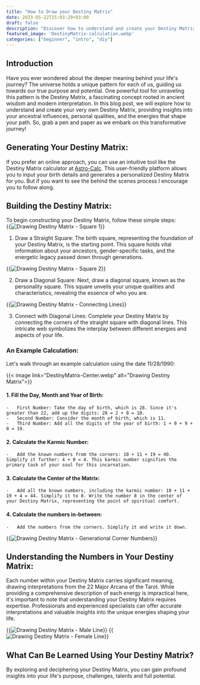 ```yaml
---
title: "How to Draw your Destiny Matrix"
date: 2023-05-22T15:03:29+03:00
draft: false
description: "Discover how to understand and create your Destiny Matrix, a powerful tool that unveils your life's purpose and potential. Learn the steps to build your own matrix and gain insights into ancestral influences, personal qualities, and the energies shaping your path."
featured_image: 'DestinyMatrix-calculation.webp'
categories: ["beginner", "intro", "diy"]
---
```


## Introduction
Have you ever wondered about the deeper meaning behind your life's journey? The universe holds a unique pattern for each of us, guiding us towards our true purpose and potential. One powerful tool for unraveling this pattern is the Destiny Matrix, a fascinating concept rooted in ancient wisdom and modern interpretation. In this blog post, we will explore how to understand and create your very own Destiny Matrix, providing insights into your ancestral influences, personal qualities, and the energies that shape your path. So, grab a pen and paper as we embark on this transformative journey!

## Generating Your Destiny Matrix:

If you prefer an online approach, you can use an intuitive tool like the Destiny Matrix calculator at [Astro-Calc][1]. This user-friendly platform allows you to input your birth details and generates a personalized Destiny Matrix for you. But if you want to see the behind the scenes process I encourage you to follow along.

## Building the Destiny Matrix:

To begin constructing your Destiny Matrix, follow these simple steps:   
{{<image link="DestinyMatrix-Square.webp" alt="Drawing Destiny Matrix - Square 1">}}
1.  Draw a Straight Square: The birth square, representing the foundation of your Destiny Matrix, is the starting point. This square holds vital information about your ancestors, gender-specific tasks, and the energetic legacy passed down through generations.

{{<image link="DestinyMatrix-Square2.webp" alt="Drawing Destiny Matrix - Square 2">}}

2.  Draw a Diagonal Square: Next, draw a diagonal square, known as the personality square. This square unveils your unique qualities and characteristics, revealing the essence of who you are.

{{<image link="DestinyMatrix-Lines.webp" alt="Drawing Destiny Matrix - Connecting Lines">}}

3.  Connect with Diagonal Lines: Complete your Destiny Matrix by connecting the corners of the straight square with diagonal lines. This intricate web symbolizes the interplay between different energies and aspects of your life.

### An Example Calculation:

Let's walk through an example calculation using the date 11/28/1990:

{{< image link="DestinyMatrix-Center.webp" alt="Drawing Destiny Matrix">}}

#### 1.  Fill the Day, Month and Year of Birth:
    -   First Number: Take the day of birth, which is 28. Since it's greater than 22, add up the digits: 28 = 2 + 8 = 10.
    -   Second Number: Consider the month of birth, which is 11.
    -   Third Number: Add all the digits of the year of birth: 1 + 9 + 9 + 0 = 19.
#### 2.  Calculate the Karmic Number:
    -   Add the known numbers from the corners: 10 + 11 + 19 = 40. Simplify it further: 4 + 0 = 4. This karmic number signifies the primary task of your soul for this incarnation.
#### 3.  Calculate the Center of the Matrix:
    -   Add all the known numbers, including the karmic number: 10 + 11 + 19 + 4 = 44. Simplify it to 8. Write the number 8 in the center of your Destiny Matrix, representing the point of spiritual comfort.
#### 4.  Calculate the numbers in-between:
    -   Add the numbers from the corners. Simplify it and write it down.

{{<image link="DestinyMatrix-calculation.webp" alt="Drawing Destiny Matrix - Generational Corner Numbers">}}
## Understanding the Numbers in Your Destiny Matrix:

Each number within your Destiny Matrix carries significant meaning, drawing interpretations from the 22 Major Arcana of the Tarot. While providing a comprehensive description of each energy is impractical here, it's important to note that understanding your Destiny Matrix requires expertise. Professionals and experienced specialists can offer accurate interpretations and valuable insights into the unique energies shaping your life.

{{<image link="DestinyMatrix-MaleLine.webp" alt="Drawing Destiny Matrix - Male Line">}}
{{<image link="DestinyMatrix-FemaleLine.webp" alt="Drawing Destiny Matrix - Female Line">}}
## What Can Be Learned Using Your Destiny Matrix?

By exploring and deciphering your Destiny Matrix, you can gain profound insights into your life's purpose, challenges, talents and full potential.

[1]: https://astro-calc.com/matrix-destiny/